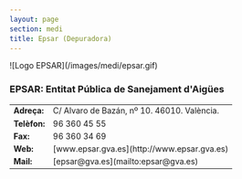 ```yaml
---
layout: page
section: medi
title: Epsar (Depuradora)
---
```

<div class="center" markdown="1">
![Logo EPSAR](/images/medi/epsar.gif)
</div>

### EPSAR: Entitat Pública de Sanejament d'Aigües
<table>
<tbody>
    <tr>
        <td><strong>Adreça:</strong></td><td>C/ Alvaro de Bazán, nº 10. 46010. València.</td>
    </tr>
    <tr>
        <td><strong>Telèfon:</strong></td><td>96 360 45 55</td>
    </tr>
    <tr>
        <td><strong>Fax:</strong></td><td>96 360 34 69</td>
    </tr>
    <tr>
        <td><strong>Web:</strong></td><td>[www.epsar.gva.es](http://www.epsar.gva.es)</td>
    </tr>
    <tr>
        <td><strong>Mail:</strong></td><td>[epsar@gva.es](mailto:epsar@gva.es)</td>
    </tr>
</tbody>
</table>